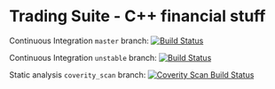 Trading Suite - C++ financial stuff
===================================================

Continuous Integration `master` branch: [![Build Status](https://travis-ci.org/RichardDally/TradingSuite.svg?branch=master)](https://travis-ci.org/RichardDally/TradingSuite)

Continuous Integration `unstable` branch: [![Build Status](https://travis-ci.org/RichardDally/TradingSuite.svg?branch=unstable)](https://travis-ci.org/RichardDally/TradingSuite)

Static analysis `coverity_scan` branch: <a href="https://scan.coverity.com/projects/RichardDally-tradingsuite">
  <img alt="Coverity Scan Build Status"
       src="https://scan.coverity.com/projects/RichardDally-tradingsuite/badge.svg"/>
</a>